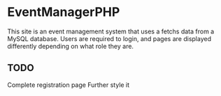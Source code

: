 # EventManagerPHP

This site is an event management system that uses a fetchs data from a MySQL database. Users are required to login, and pages are displayed differently depending on what role they are.

## TODO
Complete registration page
Further style it
